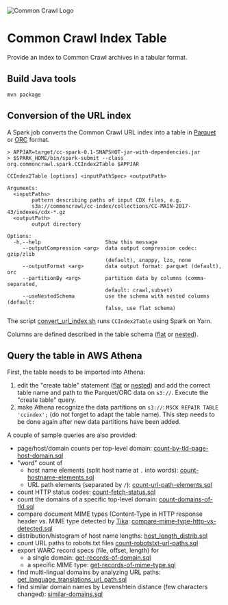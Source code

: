 ![Common Crawl Logo](http://commoncrawl.org/wp-content/uploads/2016/12/logocommoncrawl.png)

# Common Crawl Index Table

Provide an index to Common Crawl archives in a tabular format.

## Build Java tools

`mvn package`

## Conversion of the URL index

A Spark job converts the Common Crawl URL index into a table in [Parquet](http://parquet.apache.org/) or [ORC](https://orc.apache.org/) format.

```
> APPJAR=target/cc-spark-0.1-SNAPSHOT-jar-with-dependencies.jar
> $SPARK_HOME/bin/spark-submit --class org.commoncrawl.spark.CCIndex2Table $APPJAR

CCIndex2Table [options] <inputPathSpec> <outputPath>

Arguments:
  <inputPaths>
        pattern describing paths of input CDX files, e.g.
        s3a://commoncrawl/cc-index/collections/CC-MAIN-2017-43/indexes/cdx-*.gz
  <outputPath>
        output directory

Options:
  -h,--help                     Show this message
     --outputCompression <arg>  data output compression codec: gzip/zlib
                                (default), snappy, lzo, none
     --outputFormat <arg>       data output format: parquet (default), orc
     --partitionBy <arg>        partition data by columns (comma-separated,
                                default: crawl,subset)
     --useNestedSchema          use the schema with nested columns (default:
                                false, use flat schema)
```

The script [convert_url_index.sh](src/script/convert_url_index.sh) runs `CCIndex2Table` using Spark on Yarn.

Columns are defined described in the table schema ([flat](src/main/resources/schema/cc-index-schema-flat.json) or [nested](src/main/resources/schema/cc-index-schema-nested.json)).


## Query the table in AWS Athena

First, the table needs to be imported into Athena:

1. edit the "create table" statement ([flat](src/sql/athena/cc-index-create-table-flat.sql) or [nested](src/sql/athena/cc-index-create-table-nested.sql)) and add the correct table name and path to the Parquet/ORC data on `s3://`. Execute the "create table" query.
2. make Athena recognize the data partitions on `s3://`: `MSCK REPAIR TABLE 'ccindex';` (do not forget to adapt the table name). This step needs to be done again after new data partitions have been added.

A couple of sample queries are also provided:
- page/host/domain counts per top-level domain: [count-by-tld-page-host-domain.sql](src/sql/examples/count-by-tld-page-host-domain.sql)
- "word" count of
  - host name elements (split host name at `.` into words): [count-hostname-elements.sql](src/sql/examples/count-hostname-elements.sql)
  - URL path elements (separated by `/`): [count-url-path-elements.sql](src/sql/examples/count-url-path-elements.sql)
- count HTTP status codes: [count-fetch-status.sql](src/sql/examples/count-fetch-status.sql)
- count the domains of a specific top-level domain: [count-domains-of-tld.sql](src/sql/examples/count-domains-of-tld.sql)
- compare document MIME types (Content-Type in HTTP response header vs. MIME type detected by [Tika](http://tika.apache.org/): [compare-mime-type-http-vs-detected.sql](src/sql/examples/compare-mime-type-http-vs-detected.sql)
- distribution/histogram of host name lengths: [host_length_distrib.sql](src/sql/examples/host_length_distrib.sql)
- count URL paths to robots.txt files [count-robotstxt-url-paths.sql](src/sql/examples/count-robotstxt-url-paths.sql)
- export WARC record specs (file, offset, length) for
  - a single domain: [get-records-of-domain.sql](src/sql/examples/get-records-of-domain.sql)
  - a specific MIME type: [get-records-of-mime-type.sql](src/sql/examples/get-records-of-mime-type.sql)
- find multi-lingual domains by analyzing URL paths: [get_language_translations_url_path.sql](src/sql/examples/get_language_translations_url_path.sql)
- find similar domain names by Levenshtein distance (few characters changed): [similar-domains.sql](src/sql/examples/similar-domains.sql)

